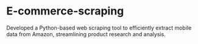 # E-commerce-scraping
Developed a Python-based web scraping tool to efficiently extract mobile data from Amazon, streamlining product research and analysis.
